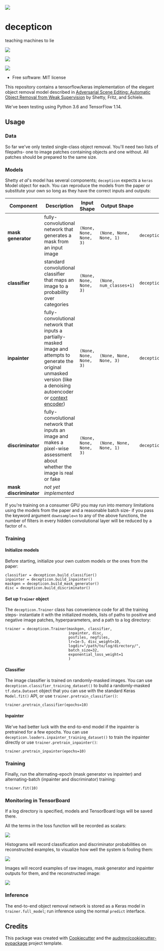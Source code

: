 ![](docs/logo.png)

# decepticon

teaching machines to lie


![](https://img.shields.io/pypi/v/decepticon.svg)

![](https://img.shields.io/travis/jg10545/decepticon.svg)

![](https://readthedocs.org/projects/decepticon/badge/?version=latest)


* Free software: MIT license

This repository contains a tensorflow/keras implementation of the elegant object removal model described in [Adversarial Scene Editing: Automatic Object Removal from Weak Supervision](https://arxiv.org/abs/1806.01911) by Shetty, Fritz, and Schiele.

We've been testing using Python 3.6 and TensorFlow 1.14.

## Usage

### Data

So far we've only tested single-class object removal. You'll need two lists of filepaths- one to image patches containing objects and one without. All patches should be prepared to the same size.

### Models

Shetty *et al*'s model has several components; `decepticon` expects a `keras` Model object for each. You can reproduce the models from the paper or substitute your own so long as they have the correct inputs and outputs:

| **Component** | **Description** | **Input Shape** | **Output Shape** | **Code** |
| ---- | ---- | ---- | ---- | ---- |
| **mask generator** | fully-convolutional network that generates a mask from an input image | `(None, None, None, 3)` | `(None, None, None, 1)` | `decepticon.build_mask_generator()` |
| **classifier** | standard convolutional classifier that maps an image to a probability over categories| `(None, None, None, 3)` | `(None, num_classes+1)` | `decepticon.build_classifier()` |
| **inpainter** | fully-convolutional network that inputs a partially-masked image and attempts to generate the original unmasked version (like a  denoising autoencoder or [context encoder](https://arxiv.org/abs/1604.07379))| `(None, None, None, 3)` | `(None, None, None, 3)` | `decepticon.build_inpainter()` |
| **discriminator** | fully-convolutional network that inputs an image and makes a pixel-wise assessment about whether the image is real or fake| `(None, None, None, 3)` | `(None, None, None, 1)` | `decepticon.build_discriminator()` |
| **mask discriminator** | *not yet implemented*|  |  | |

If you're training on a consumer GPU you may run into memory limitations using the models from the paper and a reasonable batch size- if you pass the keyword argument `downsample=n` to any of the above functions, the number of filters in every hidden convolutional layer will be reduced by a factor of `n`.

### Training

#### Initialize models

Before starting, initialize your own custom models or the ones from the paper:

```{python}
classifier = decepticon.build_classifier()
inpainter = decepticon.build_inpainter()
maskgen = decepticon.build_mask_generator()
disc = decepticon.build_discriminator()
```

#### Set up `Trainer` object

The `decepticon.Trainer` class has convenience code for all the training steps- instantiate it with the initialized models, lists of paths to positive and negative image patches, hyperparameters, and a path to a log directory:

```{python}
trainer = decepticon.Trainer(maskgen, classifier,
                             inpainter, disc,
                             posfiles, negfiles,
                             lr=1e-5, disc_weight=10,
                             logdir="/path/to/log/directory/",
                             batch_size=32,
                             exponential_loss_weight=1
                             )
```

#### Classifier

The image classifier is trained on randomly-masked images. You can use `decepticon.classifier_training_dataset()` to build a randomly-masked `tf.data.Dataset` object that you can use with the standard Keras `Model.fit()` API, or use `trainer.pretrain_classifier()`:

```{python}
trainer.pretrain_classifier(epochs=10)
```

#### Inpainter

We've had better luck with the end-to-end model if the inpainter is pretrained for a few epochs. You can use `decepticon.loaders.inpainter_training_dataset()` to train the inpainter directly or use `trainer.pretrain_inpainter()`:

```{python}
trainer.pretrain_inpainter(epochs=10)
```

### Training

Finally, run the alternating-epoch (mask generator vs inpainter) and alternating-batch (inpainter and discriminator) training:

```{python}
trainer.fit(10)
```

### Monitoring in TensorBoard

If a log directory is specified, models and TensorBoard logs will be saved there.

All the terms in the loss function will be recorded as scalars:

![](docs/tensorboard-l1-loss.png)

Histograms will record classification and discriminator probabilities on reconstructed examples, to visualize how well the system is fooling them:

![](docs/tensorboard-histogram.png)

Images will record examples of raw images, mask generator and inpainter outputs for them, and the reconstructed image:

![](docs/tensorboard-image.png)


### Inference

The end-to-end object removal network is stored as a Keras model in `trainer.full_model`; run inference using the normal `predict` interface.

## Credits

This package was created with [Cookiecutter](https://github.com/audreyr/cookiecutter) and the [audreyr/cookiecutter-pypackage](https://github.com/audreyr/cookiecutter-pypackage) project template.

